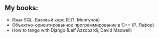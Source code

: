 ## My books:

* Язык SQL. Базовый курс (Е.П. Моргунов)
* Объектно-ориентированное программирование в С++ (Р. Лафор)
* How to tango with Django (Leif Azzopardi, David Maxwell)
